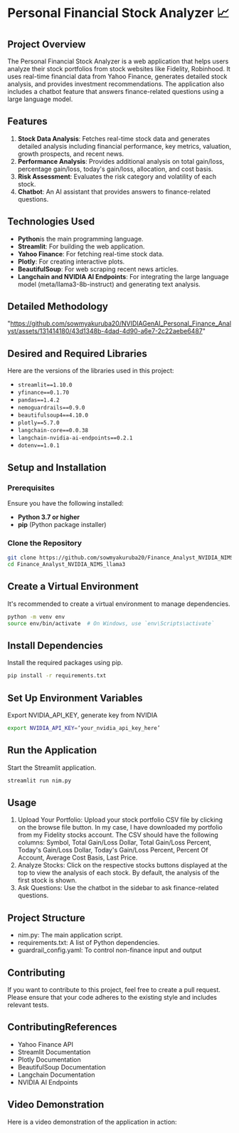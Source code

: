 # Personal Financial Stock Analyzer 📈

## Project Overview

The Personal Financial Stock Analyzer is a web application that helps users analyze their stock portfolios from stock websites like Fidelity, Robinhood. It uses real-time financial data from Yahoo Finance, generates detailed stock analysis, and provides investment recommendations. The application also includes a chatbot feature that answers finance-related questions using a large language model.

## Features

1. **Stock Data Analysis**: Fetches real-time stock data and generates detailed analysis including financial performance, key metrics, valuation, growth prospects, and recent news.
2. **Performance Analysis**: Provides additional analysis on total gain/loss, percentage gain/loss, today's gain/loss, allocation, and cost basis.
3. **Risk Assessment**: Evaluates the risk category and volatility of each stock.
4. **Chatbot**: An AI assistant that provides answers to finance-related questions.

## Technologies Used

- **Python**is the main programming language.
- **Streamlit**: For building the web application.
- **Yahoo Finance**: For fetching real-time stock data.
- **Plotly**: For creating interactive plots.
- **BeautifulSoup**: For web scraping recent news articles.
- **Langchain and NVIDIA AI Endpoints**: For integrating the large language model (meta/llama3-8b-instruct) and generating text analysis.

## Detailed Methodology 

"https://github.com/sowmyakuruba20/NVIDIAGenAI_Personal_Finance_Analyst/assets/131414180/43d1348b-4dad-4d90-a6e7-2c22aebe6487"

## Desired and Required Libraries

Here are the versions of the libraries used in this project:

- `streamlit==1.10.0`
- `yfinance==0.1.70`
- `pandas==1.4.2`
- `nemoguardrails==0.9.0`
- `beautifulsoup4==4.10.0`
- `plotly==5.7.0`
- `langchain-core==0.0.38`
- `langchain-nvidia-ai-endpoints==0.2.1`
- `dotenv==1.0.1`

## Setup and Installation

### Prerequisites

Ensure you have the following installed:

- **Python 3.7 or higher**
- **pip** (Python package installer)

### Clone the Repository

 ```sh
git clone https://github.com/sowmyakuruba20/Finance_Analyst_NVIDIA_NIMS_llama3.git
cd Finance_Analyst_NVIDIA_NIMS_llama3
```

## Create a Virtual Environment

It's recommended to create a virtual environment to manage dependencies.

```sh
python -m venv env
source env/bin/activate  # On Windows, use `env\Scripts\activate`
```

## Install Dependencies
Install the required packages using pip.
```sh
pip install -r requirements.txt
```
## Set Up Environment Variables
Export NVIDIA_API_KEY, generate key from NVIDIA
```sh
export NVIDIA_API_KEY=‘your_nvidia_api_key_here’
```
## Run the Application
Start the Streamlit application.

```sh
streamlit run nim.py
```
## Usage
1. Upload Your Portfolio: Upload your stock portfolio CSV file by clicking on the browse file button. In my case, I have downloaded my portfolio from my Fidelity stocks account. The CSV should have the following columns: Symbol, Total Gain/Loss Dollar, Total Gain/Loss Percent, Today's Gain/Loss Dollar, Today's Gain/Loss Percent, Percent Of Account, Average Cost Basis, Last Price.
2. Analyze Stocks: Click on the respective stocks buttons displayed at the top to view the analysis of each stock. By default, the analysis of the first stock is shown.
3. Ask Questions: Use the chatbot in the sidebar to ask finance-related questions.

## Project Structure
- nim.py: The main application script.
- requirements.txt: A list of Python dependencies.
- guardrail_config.yaml: To control non-finance input and output

## Contributing
If you want to contribute to this project, feel free to create a pull request. Please ensure that your code adheres to the existing style and includes relevant tests.

## ContributingReferences
- Yahoo Finance API
- Streamlit Documentation
- Plotly Documentation
- BeautifulSoup Documentation
- Langchain Documentation
- NVIDIA AI Endpoints

## Video Demonstration
Here is a video demonstration of the application in action:

